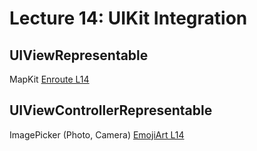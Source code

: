 # Lecture 14: UIKit Integration

## UIViewRepresentable
MapKit
[Enroute L14](https://github.com/EpiGardenia/CS193P_2020Spring/tree/master/Projects/Lectures/Lecture14/Enroute_L14)

## UIViewControllerRepresentable
ImagePicker (Photo, Camera)
[EmojiArt L14](https://github.com/EpiGardenia/CS193P_2020Spring/tree/master/Projects/Lectures/Lecture14/EmojiArt_14)
